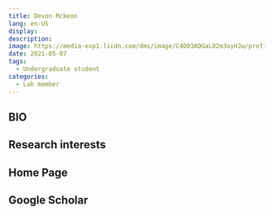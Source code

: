 ```yaml
---
title: Devon Mckeon
lang: en-US
display: 
description: 
image: https://media-exp1.licdn.com/dms/image/C4D03AQGaL02m3oyHJw/profile-displayphoto-shrink_400_400/0/1590778400930?e=1624492800&v=beta&t=Jtr6xX2uvbf4xvb48EwVWxgAcxhuKrXemocd0W8yFXw
date: 2021-05-07
tags:
  - Undergraduate student
categories:
  - Lab member
--- 
```


## BIO


## Research interests


## Home Page

## Google Scholar
